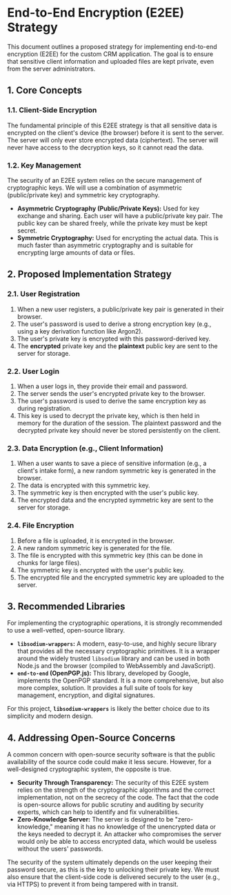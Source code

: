 # End-to-End Encryption (E2EE) Strategy

This document outlines a proposed strategy for implementing end-to-end encryption (E2EE) for the custom CRM application. The goal is to ensure that sensitive client information and uploaded files are kept private, even from the server administrators.

## 1. Core Concepts

### 1.1. Client-Side Encryption

The fundamental principle of this E2EE strategy is that all sensitive data is encrypted on the client's device (the browser) before it is sent to the server. The server will only ever store encrypted data (ciphertext). The server will never have access to the decryption keys, so it cannot read the data.

### 1.2. Key Management

The security of an E2EE system relies on the secure management of cryptographic keys. We will use a combination of asymmetric (public/private key) and symmetric key cryptography.

*   **Asymmetric Cryptography (Public/Private Keys):** Used for key exchange and sharing. Each user will have a public/private key pair. The public key can be shared freely, while the private key must be kept secret.
*   **Symmetric Cryptography:** Used for encrypting the actual data. This is much faster than asymmetric cryptography and is suitable for encrypting large amounts of data or files.

## 2. Proposed Implementation Strategy

### 2.1. User Registration

1.  When a new user registers, a public/private key pair is generated in their browser.
2.  The user's password is used to derive a strong encryption key (e.g., using a key derivation function like Argon2).
3.  The user's private key is encrypted with this password-derived key.
4.  The **encrypted** private key and the **plaintext** public key are sent to the server for storage.

### 2.2. User Login

1.  When a user logs in, they provide their email and password.
2.  The server sends the user's encrypted private key to the browser.
3.  The user's password is used to derive the same encryption key as during registration.
4.  This key is used to decrypt the private key, which is then held in memory for the duration of the session. The plaintext password and the decrypted private key should never be stored persistently on the client.

### 2.3. Data Encryption (e.g., Client Information)

1.  When a user wants to save a piece of sensitive information (e.g., a client's intake form), a new random symmetric key is generated in the browser.
2.  The data is encrypted with this symmetric key.
3.  The symmetric key is then encrypted with the user's public key.
4.  The encrypted data and the encrypted symmetric key are sent to the server for storage.

### 2.4. File Encryption

1.  Before a file is uploaded, it is encrypted in the browser.
2.  A new random symmetric key is generated for the file.
3.  The file is encrypted with this symmetric key (this can be done in chunks for large files).
4.  The symmetric key is encrypted with the user's public key.
5.  The encrypted file and the encrypted symmetric key are uploaded to the server.

## 3. Recommended Libraries

For implementing the cryptographic operations, it is strongly recommended to use a well-vetted, open-source library.

*   **`libsodium-wrappers`:** A modern, easy-to-use, and highly secure library that provides all the necessary cryptographic primitives. It is a wrapper around the widely trusted `libsodium` library and can be used in both Node.js and the browser (compiled to WebAssembly and JavaScript).
*   **`end-to-end` (OpenPGP.js):** This library, developed by Google, implements the OpenPGP standard. It is a more comprehensive, but also more complex, solution. It provides a full suite of tools for key management, encryption, and digital signatures.

For this project, **`libsodium-wrappers`** is likely the better choice due to its simplicity and modern design.

## 4. Addressing Open-Source Concerns

A common concern with open-source security software is that the public availability of the source code could make it less secure. However, for a well-designed cryptographic system, the opposite is true.

*   **Security Through Transparency:** The security of this E2EE system relies on the strength of the cryptographic algorithms and the correct implementation, not on the secrecy of the code. The fact that the code is open-source allows for public scrutiny and auditing by security experts, which can help to identify and fix vulnerabilities.
*   **Zero-Knowledge Server:** The server is designed to be "zero-knowledge," meaning it has no knowledge of the unencrypted data or the keys needed to decrypt it. An attacker who compromises the server would only be able to access encrypted data, which would be useless without the users' passwords.

The security of the system ultimately depends on the user keeping their password secure, as this is the key to unlocking their private key. We must also ensure that the client-side code is delivered securely to the user (e.g., via HTTPS) to prevent it from being tampered with in transit.
